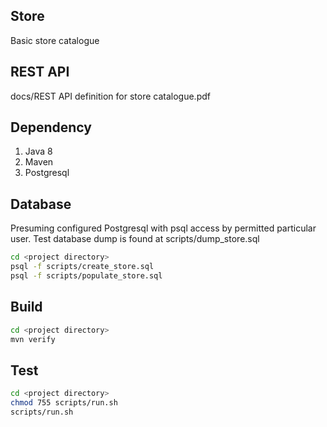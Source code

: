 ## Store
Basic store catalogue
## REST API
docs/REST API definition for store catalogue.pdf
## Dependency
 1. Java 8
 2. Maven
 3. Postgresql
## Database
Presuming configured Postgresql with psql access by permitted particular user.
Test database dump is found at scripts/dump_store.sql
 ``` bash
cd <project directory>
psql -f scripts/create_store.sql
psql -f scripts/populate_store.sql
```
## Build
``` bash
cd <project directory>
mvn verify
```
## Test
``` bash
cd <project directory>
chmod 755 scripts/run.sh
scripts/run.sh
```

